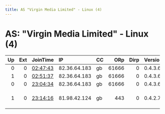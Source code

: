 ```yaml
---
title: AS "Virgin Media Limited" - Linux (4)
---
```


# AS: "Virgin Media Limited" - Linux (4)

|   Up |   Ext | JoinTime                                                                                            | IP           | CC   |   ORp |   Dirp | Version   | Contact                   | Nickname    |   eFamMembers |
|-----:|------:|:----------------------------------------------------------------------------------------------------|:-------------|:-----|------:|-------:|:----------|:--------------------------|:------------|--------------:|
|    0 |     0 | [02:47:43](https://metrics.torproject.org/rs.html#details/7AA0FC7D9735D54878CD36265680C96031509042) | 82.36.64.183 | gb   | 61666 |      0 | 0.4.3.6   | None                      | Unnamed     |             1 |
|    1 |     0 | [02:51:37](https://metrics.torproject.org/rs.html#details/C95AF2F95AEA82E0801B61A66D7C581815F8EFA9) | 82.36.64.183 | gb   | 61666 |      0 | 0.4.3.6   | None                      | Unnamed     |             1 |
|    0 |     0 | [23:04:34](https://metrics.torproject.org/rs.html#details/2FDB4C5D1695716F8180C533F716ECCB2F87CC1D) | 82.36.64.183 | gb   | 61666 |      0 | 0.4.3.6   | None                      | Unnamed     |             1 |
|    1 |     0 | [23:14:16](https://metrics.torproject.org/rs.html#details/84BA49ACE1271C15C495ED34530F90C0E20ADDFE) | 81.98.42.124 | gb   |   443 |      0 | 0.4.2.7   | yoheresmypi AT g mail dot | YoHeresMyPi |             1 |
